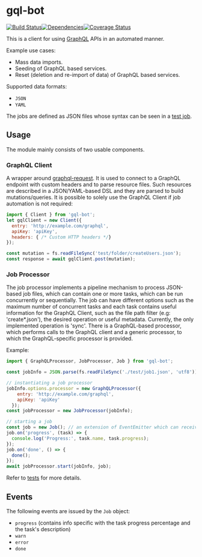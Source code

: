 # gql-bot

<img src="http://img.shields.io/npm/v/%40restorecommerce%2Fgql%2Dbot.svg?style=flat-square" alt="">[![Build Status][build]](https://travis-ci.org/restorecommerce/gql-bot?branch=master)[![Dependencies][depend]](https://david-dm.org/restorecommerce/gql-bot)[![Coverage Status][cover]](https://coveralls.io/github/restorecommerce/gql-bot?branch=master)

[version]: http://img.shields.io/npm/v/gql-bot.svg?style=flat-square
[build]: http://img.shields.io/travis/restorecommerce/gql-bot/master.svg?style=flat-square
[depend]: https://img.shields.io/david/restorecommerce/gql-bot.svg?style=flat-square
[cover]: http://img.shields.io/coveralls/restorecommerce/gql-bot/master.svg?style=flat-square

This is a client for using [GraphQL](http://graphql.org/) APIs in an automated manner.

Example use cases:

- Mass data imports.
- Seeding of GraphQL based services.
- Reset (deletion and re-import of data) of GraphQL based services.

Supported data formats:

- `JSON`
- `YAML`

The jobs are defined as JSON files whose syntax can be seen in a [test job](test/job3.json).

## Usage

The module mainly consists of two usable components.

### GraphQL Client

A wrapper around [graphql-request](https://github.com/graphcool/graphql-request). It is used to connect to a GraphQL endpoint with custom headers and to parse resource files. Such resources are described in a JSON/YAML-based DSL and they are parsed to build mutations/queries.
It is possible to solely use the GraphQL Client if job automation is not required:

```js
import { Client } from 'gql-bot';
let gqlClient = new Client({
  entry: 'http://example.com/graphql',
  apiKey: 'apiKey',
  headers: { /* Custom HTTP headers */}
});

const mutation = fs.readFileSync('test/folder/createUsers.json');
const response = await gqlClient.post(mutation);
```

### Job Processor

The job processor implements a pipeline mechanism to process JSON-based job files, which can contain one or more tasks, which can be run concurrently or sequentially. The job can have different options such as the maximum number of concurrent tasks and each task contains useful information for the GraphQL Client, such as the file path filter (e.g: 'create*.json'), the desired operation or useful metadata. Currently, the only implemented operation is 'sync'.
There is a GraphQL-based processor, which performs calls to the GraphQL client and a generic processor, to which the GraphQL-specific processor is provided.

Example:

```js
import { GraphQLProcessor, JobProcessor, Job } from 'gql-bot';

const jobInfo = JSON.parse(fs.readFileSync('./test/job1.json', 'utf8'));

// instantiating a job processor
jobInfo.options.processor = new GraphQLProcessor({
    entry: 'http://example.com/graphql',
    apiKey: 'apiKey'
  });
const jobProcessor = new JobProcessor(jobInfo);

// starting a job
const job = new Job(); // an extension of EventEmitter which can receive job-related options
job.on('progress', (task) => {
  console.log('Progress:', task.name, task.progress);
});
job.on('done', () => {
  done();
});
await jobProcessor.start(jobInfo, job);
```

Refer to [tests](test/) for more details.

## Events

The following events are issued by the `Job` object:
- `progress` (contains info specific with the task progress percentage and the task's description)
- `warn`
- `error`
- `done`

